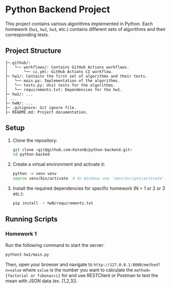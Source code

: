 # Python Backend Project

This project contains various algorithms implemented in Python. Each homework (`hw1`, `hw2`, `hw3`, etc.) contains 
different sets of algorithms and their corresponding tests.

## Project Structure
```
├─.github/: 
│   └── workflows/: Contains GitHub Actions workflows.
│       └── ci.yml: GitHub Actions CI workflow.
├─ hw1/: Contains the first set of algorithms and their tests.
│   └── main.py: Implementation of the algorithms.
│   └── tests.py: Unit tests for the algorithms.
│   └── requirements.txt: Dependencies for the hw1.
├─ hw2/: ...
│ ...
├─ hwN/: ...
├─ .gitignore: Git ignore file.
├─ README.md: Project documentation.
```

## Setup

1. Clone the repository:
    ```sh
    git clone <git@github.com:KatonB/python-backend.git>
    cd python-backed
    ```

2. Create a virtual environment and activate it:
    ```sh
    python -m venv venv
    source venv/bin/activate  # On Windows use `venv\Scripts\activate`
    ```
   
3. Install the required dependencies for specific homework (N = 1 or 2 or 3 etc.):
    ```sh
    pip install -r hwN/requirements.txt
    ```

## Running Scripts

### Homework 1
Run the following command to start the server:
   ```sh
   python3 hw1/main.py
   ```
Then, open your browser and navigate to `http://127.0.0.1:8000/method?n=value` where `value` is the number you want 
to calculate the `method={factorial or fibonacci}` for and use RESTClient or Postman to test the mean with JSON data
(ex. [1,2,3]).